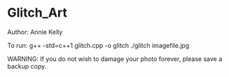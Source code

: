 Glitch_Art
==========

Author: Annie Kelly

To run:
	g++ -std=c++1 glitch.cpp -o glitch
	./glitch imagefile.jpg

WARNING: If you do not wish to damage
your photo forever, please save a backup
copy.